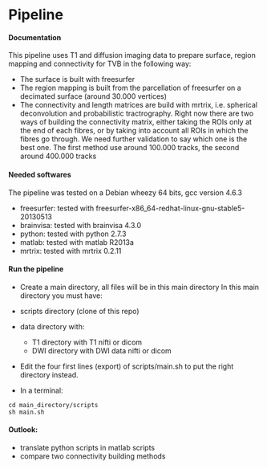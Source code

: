 # Pipeline 

#### Documentation
This pipeline uses T1 and diffusion imaging data to prepare surface, region mapping and connectivity for TVB in the following way:

- The surface is built with freesurfer
- The region mapping is built from the parcellation of freesurfer on a decimated surface (around 30.000 vertices)
- The connectivity and length matrices are build with mrtrix, i.e. spherical deconvolution and probabilistic tractrography. Right now there are two ways of building the connectivity matrix, either taking the ROIs only at the end of each fibres, or by taking into account all ROIs in which the fibres go through. We need further validation to say which one is the best one. The first method use around 100.000 tracks, the second around 400.000 tracks

#### Needed softwares
The pipeline was tested on a Debian wheezy 64 bits, gcc version 4.6.3
- freesurfer: tested with freesurfer-x86_64-redhat-linux-gnu-stable5-20130513
- brainvisa: tested with brainvisa 4.3.0
- python: tested with python 2.7.3
- matlab: tested with matlab R2013a
- mrtrix: tested with mrtrix 0.2.11

#### Run the pipeline 
- Create a main directory, all files will be in this main directory
In this main directory you must have:

 - scripts directory (clone of this repo)
 - data directory with:
    - T1 directory with T1 nifti or dicom
     - DWI directory with DWI data nifti or dicom

- Edit the four first lines (export) of scripts/main.sh to put the right directory instead.

- In a terminal:
```shell
cd main_directory/scripts
sh main.sh
```

#### Outlook:
- translate python scripts in matlab scripts
- compare two connectivity building methods
